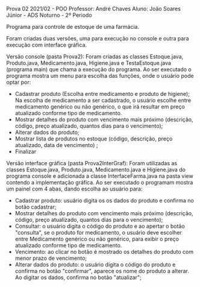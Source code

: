Prova 02 2021/02 - POO
Professor: André Chaves
Aluno: João Soares Júnior - ADS Noturno - 2º Periodo

Programa para controle de estoque de uma farmácia.

Foram criadas duas versões, uma para execução no console e outra para execução com interface gráfica.

Versão console (pasta Prova2):
Foram criadas as classes Estoque.java, Produto.java, Medicamento.java, Higiene.java e TestaEstoque.java (programa main) que chama a execução do programa. Ao ser executado o programa mostra um menu para escolha das funções, onde o usuário pode optar por:
* Cadastrar produto (Escolha entre medicamento e produto de higiene);
Na escolha de medicamento a ser cadastrado, o usuário escolhe entre medicamento genérico ou não genérico, o que irá resultar em preço atualizado conforme tipo de medicamento. 
* Mostrar detalhes do produto com vencimento mais próximo (descrição, código, preço atualizado, quantos dias para o vencimento);
* Alterar dados do produto;
* Mostrar lista de produtos no estoque (código, descrição, preço atualizado, data de vencimento) ;
* Finalizar

Versão interface gráfica (pasta Prova2InterGraf):
Foram utilizadas as classes Estoque.java, Produto.java, Medicamento.java e Higiene.java do programa console e adicionada a classe InterfaceFarma.java na pasta view contendo a implementação gráfica. Ao ser executado o programam mostra um painel com 4 abas, dando escolha ao usuário para:
* Cadastrar produto: usuário digita os os dados do produto e confirma no botão cadastrar; 
* Mostrar detalhes do produto com vencimento mais próximo (descrição, código, preço atualizado, quantos dias para o vencimento);
* Consultar: o usuário digita o código do produto e ao apertar o botão "consulta", se o produto for medicamento, o usuário deve escolher entre Medicamento genérico ou não genérico, para exibir o preço atualizado conforme tipo de medicamento.
* Vencimento: ao clicar no botão é mostrado os detalhes do produto com menor prazo de vencimento;  
* Alterar dados do produto: o usuário digita o código do produto e confirma no botão "confirmar", aparece os nome do produto a alterar. Ao digitar os dados, confirma no botão "atualizar";

